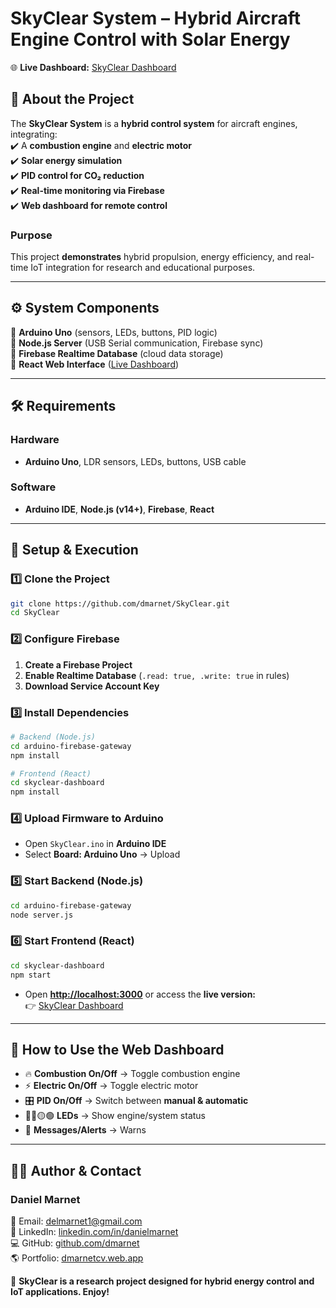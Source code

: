 # **SkyClear System – Hybrid Aircraft Engine Control with Solar Energy**  
🌐 **Live Dashboard:** [SkyClear Dashboard](https://skyclear-925d0.web.app/)  

## 📌 About the Project  
The **SkyClear System** is a **hybrid control system** for aircraft engines, integrating:  
✔️ A **combustion engine** and **electric motor**  
✔️ **Solar energy simulation**  
✔️ **PID control for CO₂ reduction**  
✔️ **Real-time monitoring via Firebase**  
✔️ **Web dashboard for remote control**  

### **Purpose**  
This project **demonstrates** hybrid propulsion, energy efficiency, and real-time IoT integration for research and educational purposes.

---

## ⚙ **System Components**
🔹 **Arduino Uno** (sensors, LEDs, buttons, PID logic)  
🔹 **Node.js Server** (USB Serial communication, Firebase sync)  
🔹 **Firebase Realtime Database** (cloud data storage)  
🔹 **React Web Interface** ([Live Dashboard](https://skyclear-925d0.web.app/))  

---

## 🛠 **Requirements**
### **Hardware**
- **Arduino Uno**, LDR sensors, LEDs, buttons, USB cable  

### **Software**
- **Arduino IDE**, **Node.js (v14+)**, **Firebase**, **React**  

---

## 🚀 **Setup & Execution**
### **1️⃣ Clone the Project**
```bash
git clone https://github.com/dmarnet/SkyClear.git
cd SkyClear
```

### **2️⃣ Configure Firebase**
1. **Create a Firebase Project**
2. **Enable Realtime Database** (`.read: true, .write: true` in rules)  
3. **Download Service Account Key**

### **3️⃣ Install Dependencies**
```bash
# Backend (Node.js)
cd arduino-firebase-gateway
npm install

# Frontend (React)
cd skyclear-dashboard
npm install
```

### **4️⃣ Upload Firmware to Arduino**
- Open `SkyClear.ino` in **Arduino IDE**  
- Select **Board: Arduino Uno** → Upload  

### **5️⃣ Start Backend (Node.js)**
```bash
cd arduino-firebase-gateway
node server.js
```

### **6️⃣ Start Frontend (React)**
```bash
cd skyclear-dashboard
npm start
```
- Open **[http://localhost:3000](http://localhost:3000)** or access the **live version:**  
  👉 [SkyClear Dashboard](https://skyclear-925d0.web.app/)  

---

## 📖 **How to Use the Web Dashboard**
- 🔥 **Combustion On/Off** → Toggle combustion engine  
- ⚡ **Electric On/Off** → Toggle electric motor  
- 🎛 **PID On/Off** → Switch between **manual & automatic**  
- 🔴🔵🟡🟢 **LEDs** → Show engine/system status  
- 🚨 **Messages/Alerts** → Warns  

---

## 👨‍💻 **Author & Contact**
### Daniel Marnet  
📧 Email: [delmarnet1@gmail.com](mailto:delmarnet1@gmail.com)  
🔗 LinkedIn: [linkedin.com/in/danielmarnet](https://linkedin.com/in/danielmarnet)  
💻 GitHub: [github.com/dmarnet](https://github.com/dmarnet)  
🌎 Portfolio: [dmarnetcv.web.app](https://dmarnetcv.web.app)  

🚀 **SkyClear is a research project designed for hybrid energy control and IoT applications. Enjoy!**
